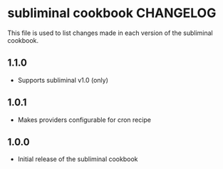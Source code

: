 subliminal cookbook CHANGELOG
=============================

This file is used to list changes made in each version of the subliminal cookbook.

1.1.0
-----
* Supports subliminal v1.0 (only)

1.0.1
-----
* Makes providers configurable for cron recipe

1.0.0
-----
* Initial release of the subliminal cookbook
